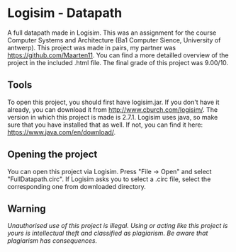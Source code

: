# Logisim - Datapath

A full datapath made in Logisim. This was an assignment for the course Computer Systems and Architecture (Ba1 Computer Sience, University of antwerp). This project was made in pairs, my partner was https://github.com/Maarten11. You can find a more detailled overview of the project in the included .html file. The final grade of this project was 9.00/10.

## Tools

To open this project, you should first have logisim.jar. If you don't have it already, you can download it from http://www.cburch.com/logisim/. The version in which this project is made is 2.7.1. Logisim uses java, so make sure that you have installed that as well. If not, you can find it here: https://www.java.com/en/download/.

## Opening the project

You can open this project via Logisim. Press "File -> Open" and select "FullDatapath.circ". If Logisim asks you to select a .circ file, select the corresponding one from downloaded directory.

## Warning

*Unauthorised use of this project is illegal. Using or acting like this project is yours is intellectual theft and classified as plagiarism. Be aware that plagiarism has consequences.*


